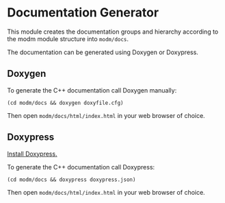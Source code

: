 # Documentation Generator

This module creates the documentation groups and hierarchy according to
the modm module structure into `modm/docs`.

The documentation can be generated using Doxygen or Doxypress.

## Doxygen

To generate the C++ documentation call Doxygen manually:

```
(cd modm/docs && doxygen doxyfile.cfg)
```

Then open `modm/docs/html/index.html` in your web browser of choice.

## Doxypress

[Install Doxypress.](https://www.copperspice.com/docs/doxypress/install-doxypress.html)

To generate the C++ documentation call Doxypress:

```
(cd modm/docs && doxypress doxypress.json)
```

Then open `modm/docs/html/index.html` in your web browser of choice.
